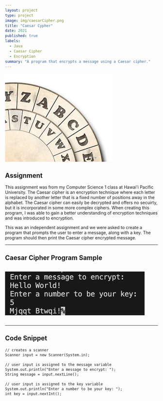 ```yaml
---
layout: project
type: project
image: img/caesarCipher.png
title: "Caesar Cypher"
date: 2021
published: true
labels:
  - Java
  - Caesar Cipher
  - Encryption
summary: "A program that encrypts a message using a Caesar cipher."
---
```


<img class="img-fluid" src="../img/caesarCipher.png">

## Assignment

This assignment was from my Computer Science 1 class at Hawai'i Pacific University. The Caesar cipher is an encryption technique where each letter is replaced by another letter that is a fixed number of positions away in the alphabet. The Caesar cipher can easily be decrypted and offers no secuirty, but it is incorporated in some more complex ciphers. When creating this program, I was able to gain a better understanding of encryption techniques and was introduced to encryption.

This was an independent assignment and we were asked to create a program that prompts the user to enter a message, along with a key. The program should then print the Caesar cipher encrypted message.

<hr>

## Caesar Cipher Program Sample

<pre>

<img class="img-fluid" src="../img/caesarCipherSample.png">
  
</pre>

<hr>

## Code Snippet


```
// creates a scanner
Scanner input = new Scanner(System.in);
        
// user input is assigned to the message variable
System.out.println("Enter a message to encrypt: ");
String message = input.nextLine();

// user input is assigned to the key variable
System.out.println("Enter a number to be your key: ");
int key = input.nextInt();
```
